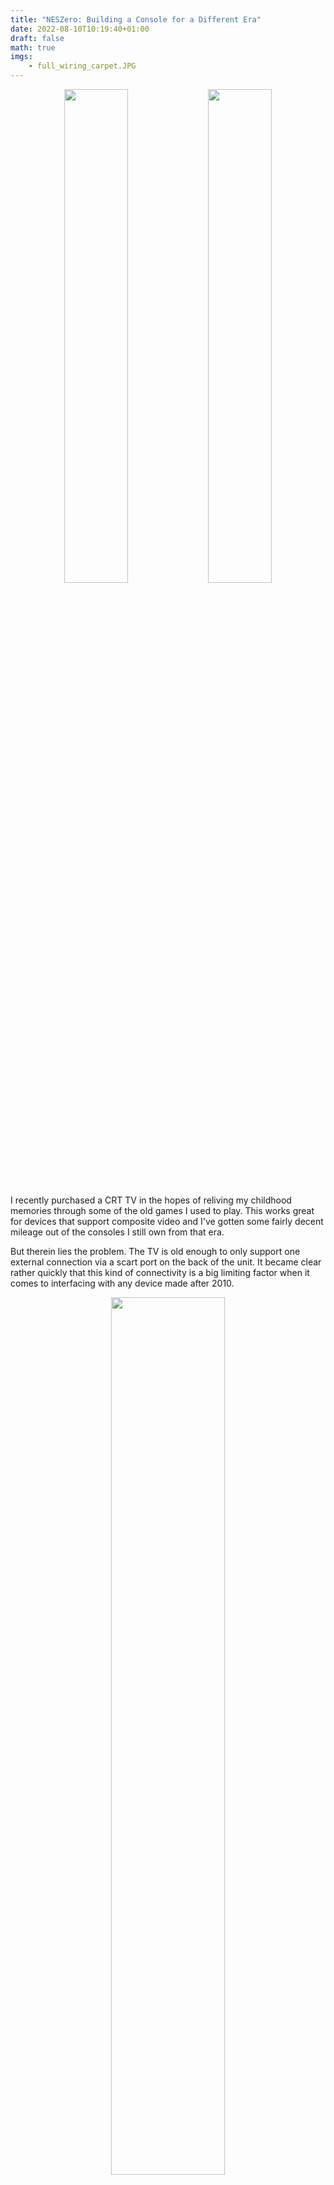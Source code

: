 ```yaml
---
title: "NESZero: Building a Console for a Different Era"
date: 2022-08-10T10:19:40+01:00
draft: false
math: true
imgs: 
    - full_wiring_carpet.JPG
---
```

<p align="center">
    <img src="case_closed_connected_front.JPG" width="45%"/>
    <img src="case_closed_connected_back.JPG" width="45%"/>
</p>

I recently purchased a CRT TV in the hopes of reliving my childhood memories through some of the old games I used to play. This works great for devices that support composite video and I've gotten some fairly decent mileage out of the consoles I still own from that era.

But therein lies the problem. The TV is old enough to only support one external connection via a scart port on the back of the unit. It became clear rather quickly that this kind of connectivity is a big limiting factor when it comes to interfacing with any device made after 2010.

<p align="center">
    <img src="crt_back.JPG" width="60%"/>
</p>


I had a few options that I explored before committing to this project but ran into brick walls with each one. 

I have a soft-modded PlayStation 2 already wired into the TV, and the homebrew scene has produced a couple of SNES emulators for the console. Each however suffered very poor frame rates for Earthbound so this was a non-starter.

I then bought a cheap HDMI to composite adapter with the hopes of hooking something up with more oomph, maybe even a fully fledged computer. However despite advertising PAL support on the listing, the device only supported a subset of PAL formats and was incompatible with the CRT TV, displaying images in distorted black and white.

I finally decided I could make something better myself.


<details>
<summary>Table of Contents</summary>

- [Build Requirements](#build-requirements)
- [Wiretapping the NES controller](#wiretapping-the-nes-controller)
  - [Raspberry Pi Zero Power Options](#raspberry-pi-zero-power-options)
  - [How NES Controllers Work](#how-nes-controllers-work)
    - [NES-004 Circuit Diagram](#nes-004-circuit-diagram)
  - [Using An ATtiny To Bridge The Gap](#using-an-attiny-to-bridge-the-gap)
    - [AVRDude Setup](#avrdude-setup)
    - [ATtiny Circuit Diagram](#attiny-circuit-diagram)
- [Hack The Jack Back](#hack-the-jack-back)
  - [What is a low pass filter?](#what-is-a-low-pass-filter)
  - [Phono Jack Circuit Diagram](#phono-jack-circuit-diagram)
- [Indicator LED](#indicator-led)
  - [LED Circuit Diagram](#led-circuit-diagram)
- [Software Setup](#software-setup)
  - [config.txt](#configtxt)
  - [Network setup](#network-setup)
  - [Controller setup](#controller-setup)
- [Finish](#finish)
  
</details>


# Build Requirements

If I was going to build something I not only wanted it to work well, I wanted it to look cool too. I had a peek around thingiverse for some inspiration and stumbled upon [a project](https://www.thingiverse.com/thing:1635363) that consisted of a custom base for an original NES controller that can house a Raspberry Pi Zero. Not only does it look cool but the NES buttons can actually be wired to the Pi, letting it double as a console and a controller!

So we are going to use this as a starting point but add some of our own build requirements:

- [Wire the NES buttons up to the Pi so it can be used as a controller](#how-nes-controllers-work)
- [Use a NES button combination to power toggle the console](#using-an-attiny-to-bridge-the-gap)
- [Add composite video and audio to the Pi](#hack-the-jack-back)
- [Add a power indicator LED](#indicator-led)

The final 3d model we end up using for a base is available [on thingiverse](https://www.thingiverse.com/thing:5467298) as a remix of the original.

<details>
<summary>Parts List</summary>

| Part | Amount |
|------|--------|
|Raspberry Pi Zero W| x1|
|Raspberry Pi (Any model) | x1|
|ATtiny45 Microcontroller| x1|
|NES-004 Controller| x1|
|MicroSD Card (8GB+)| x1|
|Strip Board| x3|
|[4 Pole Jack to RCA Cable](https://www.ebay.co.uk/itm/261117837121)| x1|
|Micro USB cable| x1|
|M3 x 5mm mounting screws| x4|
|5mm Red LED| x1|
|[TRRS Breakout Board](https://www.ebay.co.uk/itm/362819442997)| x1
|270Ω Resistor| x3|
|150Ω Resistor| x2|
|22nF Capacitor| x2|
|10uF Capacitor| x2|
|3d Printer or Printing Service| x1|
|Wire ([22AWG Single Core](https://www.ebay.co.uk/itm/203450617670?var=503793076451))| x1 roll|
|Soldering Iron| x1|
|Solder| x1 roll|
</details>

# Wiretapping the NES controller

We want to be able to use the controller functionally but also read a button combination from it to toggle the Raspberry Pi Zero's power state.

To understand if this is even possible we first need to understand two things a little better:

- Raspberry Pi Zero power options
- NES Controller functionality

## Raspberry Pi Zero Power Options

Raspberry Pi makes use of a feature called device tree overlays. Among other things it allows for kernel modules to be enabled / disabled at boot time. Raspberry Pi devices come by default with a plethora of built in dtoverlays that can be used to modify behaviour at boot. 

The documentation for the overlays can be found on your Raspberry Pi device under /boot/overlay/README, or over on the [Raspberry Pi firmware github page](https://raw.githubusercontent.com/raspberrypi/firmware/master/boot/overlays/README). One such overlay stands out as a very good candidate for achieving the power control we want:

<details>
  <summary>README</summary>
  
```
Name:   gpio-shutdown
Info:   Initiates a shutdown when GPIO pin changes. The given GPIO pin
        is configured as an input key that generates KEY_POWER events.
...
        This overlay only handles shutdown. After shutdown, the system
        can be powered up again by driving GPIO3 low. The default
        configuration uses GPIO3 with a pullup, so if you connect a
        button between GPIO3 and GND (pin 5 and 6 on the 40-pin header),
        you get a shutdown and power-up button. Please note that
        Raspberry Pi 1 Model B rev 1 uses GPIO1 instead of GPIO3.
Load:   dtoverlay=gpio-shutdown,<param>=<val>
Params: gpio_pin                GPIO pin to trigger on (default 3)
                                For Raspberry Pi 1 Model B rev 1 set this
                                explicitly to value 1, e.g.:

                                    dtoverlay=gpio-shutdown,gpio_pin=1

        active_low              When this is 1 (active low), a falling
                                edge generates a key down event and a
                                rising edge generates a key up event.
                                When this is 0 (active high), this is
                                reversed. The default is 1 (active low).

        gpio_pull               Desired pull-up/down state (off, down, up)
                                Default is "up".

                                Note that the default pin (GPIO3) has an
                                external pullup. Same applies for GPIO1
                                on Raspberry Pi 1 Model B rev 1.

        debounce                Specify the debounce interval in milliseconds
                                (default 100)
```
</details>

> `The default configuration uses GPIO3 with a pullup, so if you connect a button between GPIO3 and GND, you get a shutdown and power-up button`

This sounds like the exact behaviour we are looking for. Pull `GPIO3` low and we get a power toggle pin. 

We will enable this dtoverlay later on in the [Software Setup](#software-setup) section. Since we now know the Pi is willing to play ball lets take a deeper dive in to how the NES controller works.
## How NES Controllers Work

NES Controller's are surprisingly simple. They consist of a single 4021 8-bit shift register. This little IC reads 8 separate inputs and can output them serially over a single pin. You can see from this diagram that each parallel input pin (`P1-8`) is wired to a button on the controller:

<a name="nes004-diagram"></a>
<p align="center">
    <img src="nes004-diagram.png" width="95%"/>
</p>

The other pins of note here are `CK` `P/S`, `DS` and `O8`.

|Name |Description|
|-----|-----------|
|`CK` |Clock pin  |
|`P/S`| Parallel or Serial select pin|
|`O8` | Serial Output|
|`DS` | Serial input, tied LOW|


When the Console want's to know which buttons are are being pressed, it will do the following:

 - Set `P/S` LOW, we are now in Parallel in, serial out mode. On each clock pulse, the 4021 will capture the state of the 8 connected buttons in parallel
 - Send 1 clock pulse on the `CK` pin. 
 - Set `P/S` HIGH, we are now in serial in, parallel out mode. On each clock pulse, the 4021 will read a new value in from `DS` and shift all registers to the right 
 - Loop 8 times:
    - Read the value of `O8`
    - Send 1 clock pulse on the `CK` pin. The next value becomes available on `O8` 

By stepping through this process, the Console can extract each button's state from the NES controller using only 3 wires.

RetroPie actually has a driver that does this for us, driver setup is covered in the [Software Setup](#software-setup) section. We can wire the NES controller directly on to our GPIO to make use of this driver, so lets do that.

### NES-004 Circuit Diagram

> Wire coloring can vary between controllers and I would highly recommend double checking wire / pin mappings with a multimeter.



<table>
    <tr>
        <td>4021 pin</td>
        <td>Wire Color</td>
        <td>Raspberry Pi</td>
    </tr>
    <tr>
        <td>3v3</td>
        <td><mark style="background-color: #0005; color: green; font-weight: bold;">Green</mark> or <mark style="background-color: #0005; color: white; font-weight: bold;">White</mark></td>
        <td>3v3</td>
    </tr>
    <tr>
        <td>O8</td>
        <td><mark style="background-color: #0005; color: yellow; font-weight: bold;">Yellow</mark></td>
        <td>GPIO 4</td>
    </tr>
    <tr>
        <td>CK</td>
        <td><mark style="background-color: #0005; color: Red; font-weight: bold;">Red</mark></td>
        <td>GPIO10</td>
    </tr>
    <tr>
        <td>P/S</td>
        <td><mark style="background-color: #0005; color: #FF4500; font-weight: bold;">Orange</mark></td>
        <td>GPIO12</td>
    </tr>
    <tr>
        <td>GND</td>
        <td><mark style="background-color: #0005; color: #B22222; font-weight: bold;">Brown</mark></td>
        <td>GND</td>
    </tr>
    <tr>
        <td colspan=2 style="width: 50%;">
        <p align="center">
            <img src="NES_controller_wiring.JPG"/>
        </p>
        </td>
<td colspan=2 style="width: 50%;">

```goat

       4021
    .--+   +--. 
    |   '-'   | 
   -+     3v3 +--.
   -+         +- |
.---+ O8      +- |    
|  -+         +- |
|  -+         +- |   .----------
|  -+         +- '---+ 3v3
|  -+      CK +------+ GPIO 10 
| .-+ GND P/S +------+ GPIO 12 
| | '---------'  .---+ GPIO 4  
| '--------------)---+ GND    
'----------------'   '----------
                      Rasp Pi 
```
</td>
    </tr>
</table>

## Using An ATtiny To Bridge The Gap

<img align="right" style="margin: 0 0 0 5px;" src="attiny45.png" width=10%/>

We need a man in the middle to be able to drive GPIO 3 LOW when certain buttons are pressed on the NES Controller. This is because the Pi cannot do the work for us when it is powered off. For this project I decided to use an AATiny45 microcontroller for the job since I had a few lying around.

One problem we need to address is that two devices cannot interface with the 8 bit shift register at the same time without interfering with each other, Both `CK` and `P/S` need a single controller to be deterministic. However, each of the 8 NES buttons has its own dedicated connection pin on `P1-8`. So all we need to do is decide on a combination now and 'wiretap' connections from those pins to our ATtiny as inputs. 

We can prove this works by providing power to the 8-bit shift register and checking for a voltage shift on one of the 8 'Parallel In' pins, lets use `P8`. `P8`'s voltage level shifts when we press the `A` button:

<p align="center">
    <img src="nes004-oscilloscope-hook.JPG" width=45%/>
    <img src="4021_button_test.gif" width=95%/>
</p>

> Pressing the `A` button pulls the voltage LOW, returning to HIGH when released

Looking good. I opted to use buttons `start` + `select` as my combination. 

Let's get a breadboard set up and start trying to implement this. My NES controller has a CD4021BC IC, below is the pinout for this IC and the ATtiny45:
<table style="width: 100%;">
<tr><td style="width:50%;">

```goat
            .-+   +-. 
 Par In P8 -+  '-'  +- 3v3
Buf Out O6 -+       +- P7 Par In
Buf Out O8 -+       +- P6 Par In
 Par In P4 -+       +- P5 Par In
 Par In P3 -+       +- O7 Buf Out
 Par In P2 -+       +- DS Ser In
 Par In P1 -+       +- CK Clock
       GND -+       +- P/S Par/Ser
            '-------'
              4021
```
</td>
<td style="width:50%;">

```goat
     .-+   +-. 
RST -+  '-'  +- 3v3
PB3 -+       +- PB2
PB4 -+       +- PB1
GND -+       +- PB0
     '-------'
      ATtiny45

```
</td><tr>
</table>


Comparing the `Parallel In` pins with the [nes004 diagram](#nes004-diagram), we have enough information to wire this up now:

<table style="width: 100%;">
    <tr>
        <td colspan="2" style="width: 50%">
            <img src="shift_register_connections.JPG"/>
        </td>
        <td style="width: 50%">
            <img src="attiny_breadboard.JPG"/>
        </td>
    </tr>
    <tr>
        <th>4021</td>
        <th>Attiny45</td>
        <td rowspan="5" style="width:50%;"> 

```goat
     4021
   .-+   +-. 3v3 .---------------.
  -+  '-'  +-----'  ATtiny45     |    LED
  -+       +-     .---------.    |    .-.
  -+    P6 +---. -+ PB0 GND +--. | .-+ 𝚡 |
  -+    P5 +--.'--+ PB1 PB4 +- | | |  '+'
  -+       +- '---+ PB2 PB3 +--)-)-'   |
  -+       +-   .-+ 3v3 RST +- | |    .-.
  -+       +-   | |   .-.   |  | |220Ω| |
 .-+ GND   +-   | '--+   +--'  | |    '-'
 | '-------'    '--------------)-'     |
 +-----------------------------'-------'
```
   </td>
    </tr>
    <tr>
        <td>P6 (select)</td>
        <td>PB1</td>
    </tr>
    <tr>
        <td>P5 (start)</td>
        <td>PB2</td>
    </tr>
    <tr>
        <td>3v3</td>
        <td>3v3</td>
    </tr>
    <tr>
        <td>GND</td>
        <td>GND</td>
    </tr>
</table>


Now that we have our hardware setup we need to start writing some software. All Raspberry Pi's come with on-board SPI and we can leverage this to write directly to our ATTIny45 using AVRDude.

### AVRDude Setup

To make this a little easier you can build up a very simple breadboard circuit for seating your ATtiny when you want to flash to it. 

> Resistors aren't required if you are using the 3v3 pin to power the ATtiny


<table style="width:100%;">
<tr><td style="width:50%;">

<p align="center">
    <img src="attiny_flash_beside_pi.JPG"/>
</p>
</td>
<td style="width:50%;">

```goat
                 ATtiny45   
---------.      .---------.
 GPIO 10 +------+ PB0 GND +--.
 GPIO 9  +------+ PB1 PB4 +- |
 GPIO 11 +------+ PB2 PB3 +- |
 3v3     +------+ 3v3 RST +--+
 GND     +---.  |   .-.   |  |
---------'   |  '--+   +--'  |
 Rasp Pi     '---------------'
```
</td><tr>
</table>
As seen in the picture, you can optionally connect `RST` (reset pin) to an additional GPIO on the Raspberry Pi, Pulling `RST` LOW puts the ATtiny into flash mode so realistically you can just tie this to `GND`, as shown in the circuit diagram.


Login to your Raspberry Pi of choice and do the following steps.

Install dependencies:
```bash
sudo apt update && sudo apt upgrade -y
sudo apt install bison automake autoconf flex gcc-avr binutils-avr avr-libc -y
```

Clone a copy of AVRDude from github:
```bash
git clone https://github.com/kcuzner/avrdude
```

cd to the directory and compile AVRDude, go get a coffee because this step will take a while:
```bash
cd avrdude/avrdude
./bootstrap
./configure
sudo make install
```

Now lets test the connection, connect your ATtiny up to the SPI pins on your Raspberry Pi and run the following:

```bash
sudo avrdude -p t45 -c linuxspi -P /dev/spidev0.0 -b 10000
```

<details>
  <summary>Output</summary>

```bash
pi@raspberrypi:~ $ sudo avrdude -p t45 -c linuxspi -P /dev/spidev0.0 -b 10000

avrdude: AVR device initialized and ready to accept instructions

Reading | ################################################## | 100% 0.01s

avrdude: Device signature = 0x1e9206

avrdude: safemode: Fuses OK (E:FF, H:DF, L:62)

avrdude done.  Thank you.
pi@raspberrypi:~ $ 
```
</details>

If you get a similar output then your Pi can now communicate with the ATtiny! 

You can see the fuse settings listed in the output. The ATtiny45 usually comes with these values as defaults and looking specifically at the LOW fuse setting, `0x62` means `Use the internal 8Mhz RC clock source and divide by 8`.
 
So out of the box the ATtiny is only clocked at 1Mhz. We can change this to use the 16Mhz PLL clock by modifying the LOW fuse to a value of `0xF1`. There is a [great online calculator](https://www.engbedded.com/fusecalc/) that is useful for understanding the fuses in more detail.

> Please note that modifying fuse values is a potentially dangerous activity, please make sure you understand the fuse values you are modifying before running the command

Let's change the LOW fuse to use a 16MHz clock, our code will be designed with the 16Mhz clock speed in mind:

```bash
sudo avrdude -p t45 -c linuxspi -P /dev/spidev0.0 -b 10000 -U lfuse:w:0xf1:m
```

<details>
  <summary>Output</summary>

```bash
pi@raspberrypi:~ $ sudo avrdude -p t45 -c linuxspi -P /dev/spidev0.0 -b 10000 -U lfuse:w:0xf1:m

avrdude: AVR device initialized and ready to accept instructions

Reading | ################################################## | 100% 0.01s

avrdude: Device signature = 0x1e9206
avrdude: reading input file "0xf1"
avrdude: writing lfuse (1 bytes):

Writing | ################################################## | 100% 0.02s

avrdude: 1 bytes of lfuse written
avrdude: verifying lfuse memory against 0xf1:
avrdude: load data lfuse data from input file 0xf1:
avrdude: input file 0xf1 contains 1 bytes
avrdude: reading on-chip lfuse data:

Reading | ################################################## | 100% 0.00s

avrdude: verifying ...
avrdude: 1 bytes of lfuse verified

avrdude: safemode: Fuses OK (E:FF, H:DF, L:F1)

avrdude done.  Thank you.

pi@raspberrypi:~ $
```
</details>

Great, you can see the fuse value has now changed. We should be running at 16Mhz now when it comes to runtime. 

The code that I eventually used in this project is available [here](https://github.com/kennedn/nes-zero/blob/main/code/attiny/main.c). 

It uses the Interrupt and Timer features of the ATtiny45 to essentially say:

```python
while True:
    if IN_PIN_1 == 0 and IN_PIN_2 == 0:
        sleep(1.2)
        if IN_PIN_1 == 0 and IN_PIN_2 == 0:
            OUT_PIN = 0
        else:
            OUT_PIN = 1
    else: 
        OUT_PIN = 1
```
<details>
  <summary>Further Reading</summary>

- [Generating time delay interrupts](https://www.gadgetronicx.com/attiny85-timer-tutorial-generating-time-delay-interrupts/)
- [External pin change interrupts](https://www.gadgetronicx.com/attiny85-external-pin-change-interrupt/)
- [ ATtiny45 Datasheet](https://ww1.microchip.com/downloads/en/DeviceDoc/Atmel-2586-AVR-8-bit-Microcontroller-ATtiny25-ATtiny45-ATtiny85_Datasheet.pdf)
</details>

You can compile this code and push it to your ATtiny by running the following commands:

```bash
avr-gcc main.c -mmcu=attiny45 -Os -o main.bin
avr-objcopy -O ihex main.bin main.hex
sudo avrdude -p t45 -c linuxspi -P /dev/spidev0.0 -b 10000 -U flash:w:main.hex
```
<details>
  <summary>Output</summary>
  
```bash
pi@raspberrypi:~/attiny$ avr-gcc main.c -mmcu=attiny45 -Os -S -o main.S
pi@raspberrypi:~/attiny$ avr-objcopy -O ihex main.bin main.hex
pi@raspberrypi:~/attiny$ sudo avrdude -p t45 -c linuxspi -P /dev/spidev0.0 -b 1
0000 -U flash:w:main.hex

avrdude: AVR device initialized and ready to accept instructions

Reading | ################################################## | 100% 0.01s

avrdude: Device signature = 0x1e9206
avrdude: NOTE: "flash" memory has been specified, an erase cycle will be performed
         To disable this feature, specify the -D option.
avrdude: erasing chip
avrdude: reading input file "main.hex"
avrdude: input file main.hex auto detected as Intel Hex
avrdude: writing flash (230 bytes):

Writing | ################################################## | 100% 0.98s

avrdude: 230 bytes of flash written
avrdude: verifying flash memory against main.hex:
avrdude: load data flash data from input file main.hex:
avrdude: input file main.hex auto detected as Intel Hex
avrdude: input file main.hex contains 230 bytes
avrdude: reading on-chip flash data:

Reading | ################################################## | 100% 1.79s

avrdude: verifying ...
avrdude: 230 bytes of flash verified

avrdude: safemode: Fuses OK (E:FF, H:DF, L:F1)

avrdude done.  Thank you.

pi@raspberrypi:~/attiny$
```
</details>

We can now test the chip in on our breadboard:

<p align="center">
    <img src="attiny_button_test.gif" width="70%"/>
</p>

And finally solder the ATtiny onto some strip board, the module itself will be seated between two pillars in the case bottom:

<p align="center">
    <img src="full_wiring_attiny_highlight.JPG" width="70%"/>
</p>

This equated to a stripboard piece with 11 x 6 holes for me. You can sand down the edges to fine tune the size so it fits in the cavity. The design for the board itself is very simple you just need to isolate the adjacent pins from each other by placing some holes in the center.

### ATtiny Circuit Diagram

```goat
     4021
   .-+   +-. 3v3 .---------------.
  -+  '-'  +-----'  ATtiny45     |             
  -+       +-     .---------.    |   
  -+    P6 +---. -+ PB0 GND +--. |  
  -+    P5 +--.'--+ PB1 PB4 +- | +---. .--------.
  -+       +- '---+ PB2 PB3 +--)-)--.'-+ 3v3    |
  -+       +-   .-+ 3v3 RST +- | |  '--+ GPIO 3 |
  -+       +-   | |   .-.   |  | | .---+ GND    |
 .-+ GND   +-   | '--+   +--'  | | |   '--------'
 | '-------'    '--------------)-' |    Rasp Pi  
 +-----------------------------'---'
```
<p align="center">
<img src="attiny_circuit.png" width="80%"/>
</p>



# Hack The Jack Back

Most full sized Raspberry Pi models have an on-board 4 pole TRRS phono jack that consists of 2 audio channels and a composite video channel. However to conserve space on the Zero, most I/O ports have either been minimized or removed completely:

<p align="center">
    <img src="raspberry_pi_zero_board.svg" width="65%"/>
</p>

Not all hope is lost however. The composite pin is still exposed as the `TV` header on the board:

<p align="center">
    <img src="raspberry_pi_zero_board.svg#svgView(viewBox(185, 30, 12, 15))" width="25%"; />
</p>

And as it turns out we can actually just re-purpose two PWM pins from the main 40 pin GPIO block. As of Raspbian Buster (10), the standard way of doing this is by using a dtoverlay called audremap. This overlay allows you to choose a pin set to remap and will make an audio device available at runtime using these pins.

<details>
<summary>README</summary>

```
Name:   audremap
Info:   Switches PWM sound output to GPIOs on the 40-pin header
Load:   dtoverlay=audremap,<param>=<val>
Params: swap_lr                 Reverse the channel allocation, which will also
                                swap the audio jack outputs (default off)
        enable_jack             Don't switch off the audio jack output
                                (default off)
        pins_12_13              Select GPIOs 12 & 13 (default)
        pins_18_19              Select GPIOs 18 & 19
```
</details>

There is a catch however. The TRRS jack of a fully fledged Raspberry Pi has a low pass filter circuit that reduces noise on each audio channel. This is something that is missing on the raw PWM pins and we are going to have to add it back to get the crisp audio we are seeking.

## What is a low pass filter?

A low pass filter is a circuit that essentially places an upper bound on the output frequency of a signal. In respect to our audio channels, this means we can eliminate high frequency noise that might interfere with our signal. We know that the 'good' part of the signal is going to be within the human hearing range (20hz - 20,000hz), so we can design a circuit with a cut off frequency close to 20,000hz. 

To understand how this kind of circuit works it can be useful to see it in action. Let's look at a simple low-pass filter circuit with a 270Ω resistor and a 22uF capacitor and see what happens to the output signal (<b><mark style="background-color: #fff; color: green">green</mark></b>) when we increase the frequency of the input signal (<b><mark style="background-color: #fff; color: red">red</mark></b>). 

<p align="center">
    <img src="10hz_lowpass.gif" width="50%"/>
</p>

The cut-off frequency for this circuit is 26.79Hz. This can be calculated with the following formula:
<br>
$$f = {1 / 2\Pi rc}$$

Substituting our values:
<br>
$${ r} = 270Ω$$
<br>
$${ c} = 22\mathrm{e}{-6}F$$

$$f = {1 / 2 * \Pi * 270 * 22\mathrm{e}{-6}}$$
<br>
$$f = 26.793761463282046$$

You can see in the above GIF that there is a `phase` shift occurring between the output and the input. The output voltage takes some time before it reflects the input voltage. This is caused by the capacitor charging and discharging at a specific rate. At 10Hz we are below the cut-off frequency and the output is able to reflect the input voltage in time before the next signal edge. However what happens when we approach the cut-off frequency (26Hz) and then move beyond to 100Hz?

<table style="width:100%;">
<tr><td style="width:50%; padding: 1px;">

<p align="center">
    <img src="26hz_lowpass.gif" width="100%"/>
</p>
</td>
<td style="width:50%; padding: 1px;">
<p align="center">
    <img src="100hz_lowpass.gif" width="100%"/>
</p>
</td><tr>
</table>

The signal starts to `attenuate` (weaken) as we move beyond the cut-off frequency and that is the trick to the low-pass filter. If the frequency of the input signal at a given point in time is too fast for the capacitor to keep up, that part of the signal is essentially eliminated. If we take this demo circuit and now change the value of the 22uF capacitor to 22nF we get a cut-off frequency of 26,793.76Hz which is close enough to the upper human hearing range for our purposes:


$$f = {1 / 2 * \Pi * 270 * 22\mathrm{e}{-9}}$$
<br>
$$f = 26,793.761463282048$$

> You can also use a 10nf or 33nf capacitor instead of the 22nf

There are a few additional complications that we must solve for in our circuit. The output voltage of our PWM pins is `3.3v`. The standard audio line-level in consumer products has a peak voltage of around `1.5v` so we need to reduce our PWM signal down to this level to be within spec. We can create a voltage divider to achieve this and it only requires one additional resistor.

We should also place a DC filter capacitor just before our output, this only permits AC and stops DC voltage from making its way to our speakers.

This is our final circuit:

<table style="width:100%;">
<tr><td style="width:50%; padding: 1px;">

```goat
 PWM in ___             audio out
>------|___|--+---+--||---------->
   270Ω       |   |    10uF
             _+_ .-. 
             --- | |150Ω
         22nF |  '-'
              |   | 
              '-+-'
           GND _|_
```
</td>
<td style="width:50%; padding: 1px;">
</td>
</tr>
</table>

The 270Ω resistor is 're-used' in our circuit as one half of the voltage divider. The 150Ω resistor makes up the second part and together they reduce the voltage to approx `1.18v` at the point that they meet. This can be calculated using the voltage divider formula:

$$V_{out} = \frac{R_b}{R_a+R_b} \times V_{in}$$

Substituting our values:
<br>
$${R_a} = 270Ω$$
<br>
$${R_b} = 150Ω$$
<br>
$$V_{in} = 3.3V$$

$$V_{out} = \frac{150}{270+150} \times 3.3$$
<br>
$$V_{out} = 1.1785714285714286V$$

We need two copies of this circuit in our final board design, one for each audio channel. The resultant stripboard is placed to the left of the Pi in the case and looks like this:

<p align="center">
    <img src="trrs_v2_module_top.JPG" width="70%"/>
    <img src="full_wiring_trrs_highlight.JPG" width="70%"/>
</p>
   
My stripboard piece ended up being 11 x 12 holes across. As with our previous circuit, you can sand down the edges to fine tune the size so it fits in the cavity.

## Phono Jack Circuit Diagram


<table style="width:90%; margin-left: auto; margin-right: auto">
<tr><td style="width:100%;">

```goat
                270Ω ___             
           .--------|___|--+---+--||-----.
           |               |   |    10uF |
           |              _+_ .-.        |              
           |Left          --- | |150Ω    |               .--.
---------. |Audio     22nF |  '-'        |     .-------.-+--+-.
 GPIO 12 +-'               |   |         '-----+ Sleeve|      | 
 GND     +-------------.---(---+           .---+ Ring2 |      |
 GPIO 13 +-----.       '---+   |           | .-+ Ring1 |______|
 TV      +---. |Right     _+_ .-.        .-)-)-+ Tip          |
 GND     +-. | |Audio     --- | |150Ω    | | | '--------------'
---------' | | |      22nf |  '-'        | | |
 Rasp Pi   | | |270Ω ___   |   |         | | |
           | | '----|___|--+---+--||-----' | |
           | |                      10uF   | |
           | |TV                           | |
        GND| '-----------------------------)-'
           '-------------------------------'
```
</td></tr>
</table>
<p align="center">
    <img src="low_pass_filter_circuit.png" width="80%"/>
</p>

# Indicator LED

The indicator LED is simply an LED with a 270Ω resistor soldered onto one leg:

<p align="center">
    <img src="LED_wiring_long.JPG" width="32%"/>
    <img src="LED_wrapped.JPG" width="32%"/>
    <img src="LED_in_case.JPG" width="32%"/>
</p>

We want to be able to indicate the power state shortly after powering on the device. Luckily for us the serial communication pins are configured as outputs very early on in the boot process. So by enabling serial communication (see [Software Setup](#software-setup)) we can get a quick and dirty power indication pin on GPIO14 (UART TX).

## LED Circuit Diagram

<table style="width:100%;">
<tr><td style="width:50%;">
<p align="center">

```goat
                 LED
---------.       .-.
 GPIO 14 +------+ 𝚡 +-.
 GND     +-.     '+'  |
---------' |     ___  |
Rasp Pi    '----|___|-' 
            270Ω
```    
</p>
</td>
<td style="width:50%; padding: 1px;">
<p align="center">
    <img src="led_circuit.png"/>
</p>
</td><tr>
</table>

# Software Setup

Grab a copy of RetroPie:

```bash
wget -O - https://github.com/RetroPie/RetroPie-Setup/releases/download/4.8/retropie-buster-4.8-rpi1_zero.img.gz | gzip -d > retropie.img
```

Insert your SD Card into the computer and locate its device name:
```bash
sudo fdisk -l
```

<details>
  <summary>Output</summary>

```bash
❯ sudo fdisk -l
...
Disk /dev/sdi: 29.74 GiB, 31914983424 bytes, 62333952 sectors
Disk model: USB3.0 CRW   -SD
Units: sectors of 1 * 512 = 512 bytes
Sector size (logical/physical): 512 bytes / 512 bytes
I/O size (minimum/optimal): 512 bytes / 512 bytes
Disklabel type: dos
Disk identifier: 0x00000000

Device     Boot Start      End  Sectors  Size Id Type
/dev/sdi1        8192 62333951 62325760 29.7G  c W95 FAT32 (LBA)
```
</details>

Write `retropie.img` to disk, replacing `sdx` with your disk name:

```bash
sudo dd if=retropie.img of=/dev/sdx bs=4M conv=fsync status=progress
```

There should be two new mount points available after this command completes:

```bash
df -h /dev/sdx*
```
<details>
  <summary>Output</summary>

```bash
❯ df -h /dev/sdi*
Filesystem      Size  Used Avail Use% Mounted on
udev             16G     0   16G   0% /dev
/dev/sdi1       256M   49M  207M  20% /media/kennedn/boot
/dev/sdi2       2.5G  2.5G     0 100% /media/kennedn/retropie
```
</details>

cd to your boot partition to continue with setup:

```bash
cd /media/kennedn/boot
```

## config.txt

Uncomment `sdtv_mode` in `config.txt` to enable composite video:

```bash
# uncomment for composite PAL
sdtv_mode=2
```

Add a `dtoverlay` line to `config.txt` to configure `gpio-shutdown`, this will enable GPIO3 as a power toggle pin:

```bash
dtoverlay=gpio-shutdown
```

Add a `dtoverlay` line to `config.txt` to configure `audremap`, this will re-route audio to PWM pins `12` and `13`. In my config I swap the left and right channels with `swap_lr` to compensate for how I have wired the TRRS module to the board:

```bash
dtoverlay=audremap,pins_12_13,swap_lr
```

Add an `enable_uart` line to `config.txt` to enable the tx and rx GPIO pins for our indicator LED:

```bash
enable_uart=1
```

<details>
<summary>Full config.txt</summary>

```bash
# For more options and information see
# http://rpf.io/configtxt
# Some settings may impact device functionality. See link above for details

# uncomment if you get no picture on HDMI for a default "safe" mode
#hdmi_safe=1

# uncomment this if your display has a black border of unused pixels visible
# and your display can output without overscan
#disable_overscan=1

# uncomment the following to adjust overscan. Use positive numbers if console
# goes off screen, and negative if there is too much border
#overscan_left=16
#overscan_right=16
#overscan_top=16
#overscan_bottom=16

# uncomment to force a console size. By default it will be display's size minus
# overscan.
#framebuffer_width=1280
#framebuffer_height=720

# uncomment if hdmi display is not detected and composite is being output
#hdmi_force_hotplug=1

# uncomment to force a specific HDMI mode (this will force VGA)
#hdmi_group=1
#hdmi_mode=1

# uncomment to force a HDMI mode rather than DVI. This can make audio work in
# DMT (computer monitor) modes
#hdmi_drive=2

# uncomment to increase signal to HDMI, if you have interference, blanking, or
# no display
#config_hdmi_boost=4

# uncomment for composite PAL
sdtv_mode=2

#uncomment to overclock the arm. 700 MHz is the default.
#arm_freq=800

# Uncomment some or all of these to enable the optional hardware interfaces
#dtparam=i2c_arm=on
#dtparam=i2s=on
#dtparam=spi=on

# Uncomment this to enable infrared communication.
#dtoverlay=gpio-ir,gpio_pin=17
#dtoverlay=gpio-ir-tx,gpio_pin=18
dtoverlay=gpio-shutdown
dtoverlay=audremap,pins_12_13,swap_lr

# Additional overlays and parameters are documented /boot/overlays/README

# Enable audio (loads snd_bcm2835)
dtparam=audio=on

enable_uart=1

[pi4]
# Enable DRM VC4 V3D driver on top of the dispmanx display stack
dtoverlay=vc4-fkms-v3d
max_framebuffers=2

[all]
#dtoverlay=vc4-fkms-v3d
gpu_mem_256=128
gpu_mem_512=256
gpu_mem_1024=256
overscan_scale=1
```
</details>

## Network setup

Enable ssh by creating a blank file called `ssh`:

```bash
touch ssh
```

Create and fill out a file called `wpa_supplicant.conf`, replacing `NETWORK-NAME` and `NETWORK-PASSWORD` with your own values:

```bash
country=GB
ctrl_interface=DIR=/var/run/wpa_supplicant GROUP=netdev
update_config=1

network={
    ssid="NETWORK-NAME"
    psk="NETWORK-PASSWORD"
}
```

## Controller setup
We need to boot into RetroPie for the remaining steps. We can ssh directly on to the device headlessly if the IP address is known, otherwise you may need to plug in a monitor and keyboard, you can press `F4` when using a physical keyboard to drop into a tty shell.

SSH onto the NESZero:

```bash
ssh pi@192.168.1.112
```

Run the RetroPie-Setup script as root:

```bash
sudo RetroPie-Setup/retropie_setup.sh
```

You will be presented with a menu system, Select `Manage packages`:

<p align="center">
    <img src="gamecon_step1.png" width=95%/>
</p>

On the next menu select `driver`:

<p align="center">
    <img src="gamecon_step2.png" width=95%/>
</p>

On the next menu select `gamecondriver`:

<p align="center">
    <img src="gamecon_step3.png" width=95%/>
</p>

On the next menu select `Install from pre-compiled binary`:

<p align="center">
    <img src="gamecon_step4.png" width=95%/>
</p>

Once completed, you can hit back a few times and then exit. We can then re-start emulationstation and map our buttons for the nes controller:

```bash
emulationstation
```

Over in emulation station, you will need to plug in another controller or a keyboard to the usb slot. 

Press `backspace` to bring up the main menu, move down to `CONFIGURE INPUT` with the arrow keys:

<p align="center">
    <img src="es_configure_input.png" width=70%/>
</p>


 and hit `z` twice to enter the Configure Input Menu:

<p align="center">
    <img src="es_configure_input_2.png" width=70%/>
</p>

You can then move through the prompts to configure the NES Controller as an input device.

# Finish

If you made it all the way through then congratulations! You can finally kick back, relax and play some Earthbound on your CRT TV:

<p align="center">
<video width="90%" controls>
  <source src="crt_tv_earthbound.m4v" type="video/mp4">
</video> 
</p>